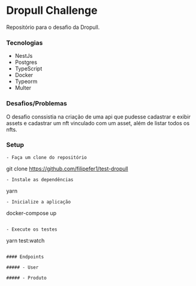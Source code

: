 # Dropull Challenge

Repositório para o desafio da Dropull.

### Tecnologias

- NestJs
- Postgres
- TypeScript
- Docker
- Typeorm
- Multer

### Desafios/Problemas

O desafio conssistia na criação de uma api que pudesse cadastrar e exibir assets e cadastrar um nft vinculado com um asset, além de listar todos os nfts.

### Setup

```
- Faça um clone do repositório
```

git clone https://github.com/filipefer1/test-dropull

```
- Instale as dependências

```

yarn

```
- Inicialize a aplicação

```

docker-compose up

```

- Execute os testes
```

yarn test:watch

```

#### Endpoints

##### - User
```

```
##### - Produto

```

```

```
